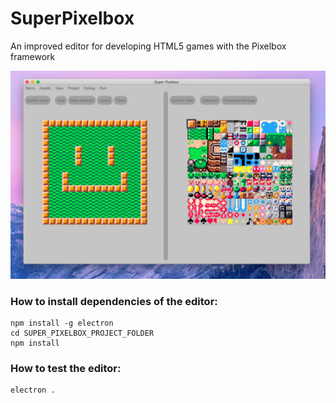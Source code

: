 # SuperPixelbox
An improved editor for developing HTML5 games with the Pixelbox framework

![](https://github.com/IsaacShelton/SuperPixelbox/raw/master/github/ss1.png)

### How to install dependencies of the editor:
```
npm install -g electron
cd SUPER_PIXELBOX_PROJECT_FOLDER
npm install
```

### How to test the editor:
```
electron .
```
